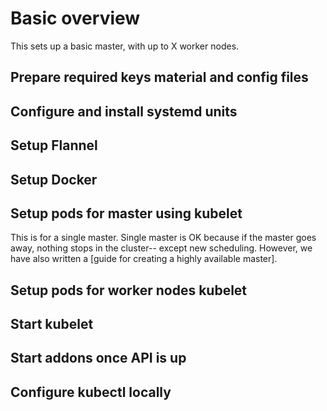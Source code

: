 # Basic overview

This sets up a basic master, with up to X worker nodes.

## Prepare required keys material and config files

## Configure and install systemd units

## Setup Flannel

## Setup Docker

## Setup pods for master using kubelet

This is for a single master. Single master is OK because if the master goes away, nothing stops in the cluster-- except new scheduling. However, we have also written a [guide for creating a highly available master].

## Setup pods for worker nodes kubelet

## Start kubelet

## Start addons once API is up

## Configure kubectl locally

